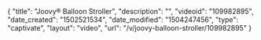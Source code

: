{
    "title": "Joovy&reg; Balloon Stroller",
    "description": "",
    "videoid": "109982895",
    "date_created": "1502521534",
    "date_modified": "1504247456",
    "type": "captivate",
    "layout": "video",
    "url": "\/v\/joovy-balloon-stroller\/109982895"
}